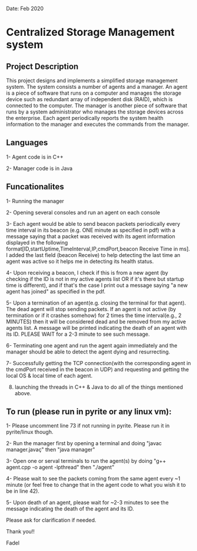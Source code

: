 Date: Feb 2020
# Centralized Storage Management system

## Project Description

 This project designs and implements a simplified storage management system. The system consists a number of agents and a manager. 
 An agent is a piece of software that runs on a computer and manages the storage device such as redundant array of independent disk (RAID), which is connected to the computer.
 The manager is another piece of software that runs by a system administrator who manages the storage devices across the enterprise.
 Each agent periodically reports the system health information to the manager and executes the commands from the manager. 

## Languages

1- Agent code is in C++

2- Manager code is in Java


## Funcationalites

1- Running the manager

2- Opening several consoles and run an agent on each console

3-  Each agent would be able to send beacon packets periodically every time interval in its beacon (e.g. ONE minute as specified in pdf) with a message saying that a packet was received with its agent information displayed in the following format[ID,startUptime,TimeInterval,IP,cmdPort,beacon Receive Time in ms]. I added the last field (beacon Receive) to help detecting the last time an agent was active so it helps me in detecting its health status. 

4- Upon receiving a beacon, I check if this is from a new agent (by checking if the ID is not in my active agents list OR if it's there but startup time is different), and if that's the case I print out a message saying "a new agent has joined" as specified in the pdf.

5- Upon a termination of an agent(e.g. closing the terminal for that agent). The dead agent will stop sending packets. If an agent is not active (by termination or if it crashes somehow) for 2 times the time interval(e.g., 2 MINUTES) then it will be considered dead and be removed from my active agents list.  A message will be printed indicating the death of an agent with its ID. PLEASE WAIT for a 2-3 minute to see such message.

6- Terminating one agent and run the agent again immediately and the manager should be able to detect the agent dying and resurrecting.

7- Successfully getting the TCP connection(with the corresponding agent in the cmdPort received in the beacon in UDP) and requesting and getting the local OS & local time of each agent.

8. launching the threads in C++ & Java to do all of the things mentioned above. 


## To run (please run in pyrite or any linux vm): 

1- Please uncomment line 73 if not running in pyrite. Please run it in pyrite/linux though. 

2- Run the manager first by opening a terminal and doing "javac manager.javaç" then "java manager"

3- Open one or serval terminals to run the agent(s) by doing "g++ agent.cpp -o agent -lpthread" then "./agent" 

4- Please wait to see the packets coming from the same agent every ~1 minute (or feel free to change that in the agent code to what you wish it to be in line 42).

5- Upon death of an agent, please wait for ~2-3 minutes to see the message indicating the death of the agent and its ID. 


Please ask for clarification if needed.

Thank you!!

Fadel
